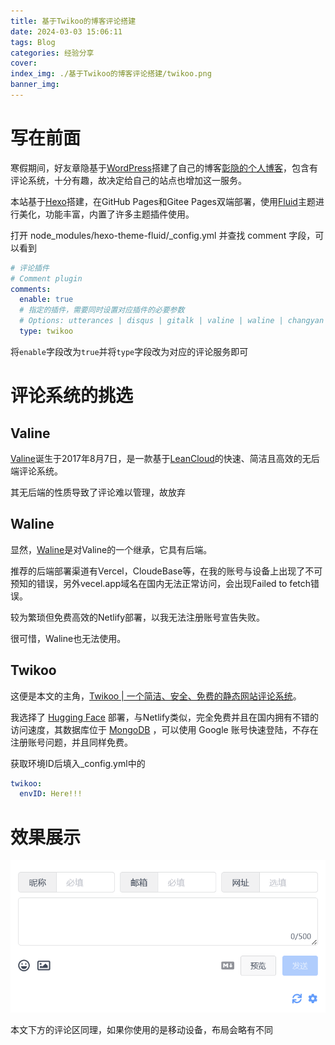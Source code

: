 ```yaml
---
title: 基于Twikoo的博客评论搭建
date: 2024-03-03 15:06:11
tags: Blog
categories: 经验分享
cover:
index_img: ./基于Twikoo的博客评论搭建/twikoo.png
banner_img:
---
```


# 写在前面

寒假期间，好友章隐基于[WordPress](https://cn.wordpress.org/)搭建了自己的博客[彰隐的个人博客](http://117.72.35.48/)，包含有评论系统，十分有趣，故决定给自己的站点也增加这一服务。

本站基于[Hexo](https://hexo.io/zh-cn/index.html)搭建，在GitHub Pages和Gitee Pages双端部署，使用[Fluid](https://fluid-dev.github.io/hexo-fluid-docs/)主题进行美化，功能丰富，内置了许多主题插件使用。

打开 node_modules/hexo-theme-fluid/_config.yml 并查找 comment 字段，可以看到

```yaml
# 评论插件
# Comment plugin
comments:
  enable: true
  # 指定的插件，需要同时设置对应插件的必要参数
  # Options: utterances | disqus | gitalk | valine | waline | changyan | livere | remark42 | twikoo | cusdis | giscus | discuss
  type: twikoo
```

将```enable```字段改为```true```并将```type```字段改为对应的评论服务即可

# 评论系统的挑选

## Valine

[Valine](https://valine.js.org/)诞生于2017年8月7日，是一款基于[LeanCloud](https://leancloud.cn/)的快速、简洁且高效的无后端评论系统。

其无后端的性质导致了评论难以管理，故放弃

## Waline

显然，[Waline](https://waline.js.org/)是对Valine的一个继承，它具有后端。

推荐的后端部署渠道有Vercel，CloudeBase等，在我的账号与设备上出现了不可预知的错误，另外vecel.app域名在国内无法正常访问，会出现Failed to fetch错误。

较为繁琐但免费高效的Netlify部署，以我无法注册账号宣告失败。

很可惜，Waline也无法使用。

## Twikoo

这便是本文的主角，[Twikoo | 一个简洁、安全、免费的静态网站评论系统](https://twikoo.js.org/)。

我选择了 [Hugging Face](https://www.hugging-face.org/) 部署，与Netlify类似，完全免费并且在国内拥有不错的访问速度，其数据库位于 [MongoDB](https://www.mongodb.com/zh-cn) ，可以使用 Google 账号快速登陆，不存在注册账号问题，并且同样免费。

获取环境ID后填入_config.yml中的

```yaml
twikoo:
  envID: Here!!!
```

# 效果展示

![comment](./基于Twikoo的博客评论搭建/comment.png)

本文下方的评论区同理，如果你使用的是移动设备，布局会略有不同
